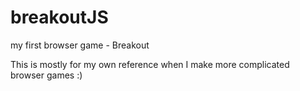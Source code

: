 # breakoutJS
my first browser game - Breakout

This is mostly for my own reference when I make more complicated browser games :)
